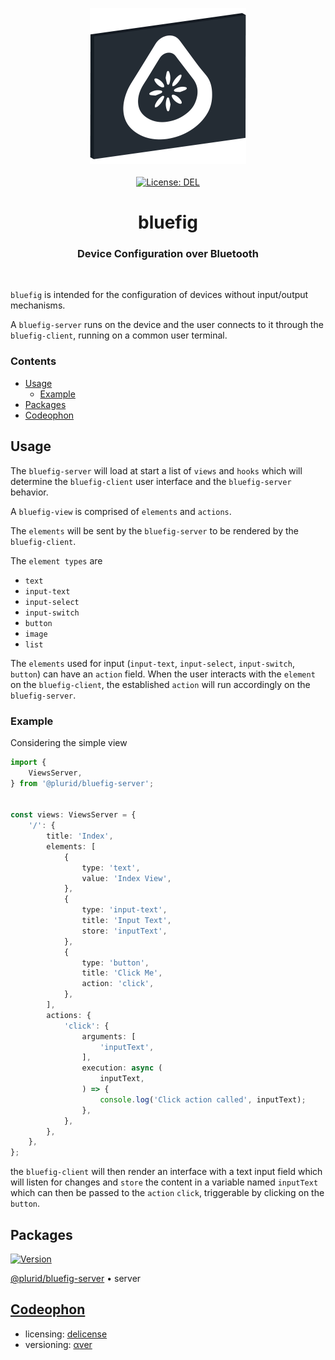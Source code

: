 <p align="center">
    <a target="_blank" href="https://plurid.com/bluefig">
        <img src="https://raw.githubusercontent.com/plurid/bluefig/master/about/identity/bluefig-logo.png" height="250px">
    </a>
    <br />
    <br />
    <a target="_blank" href="https://github.com/plurid/bluefig/blob/master/LICENSE">
        <img src="https://img.shields.io/badge/license-DEL-blue.svg?colorB=1380C3&style=for-the-badge" alt="License: DEL">
    </a>
</p>



<h1 align="center">
    bluefig
</h1>


<h3 align="center">
    Device Configuration over Bluetooth
</h3>



<br />



`bluefig` is intended for the configuration of devices without input/output mechanisms.

A `bluefig-server` runs on the device and the user connects to it through the `bluefig-client`, running on a common user terminal.



### Contents

+ [Usage](#usage)
    + [Example](#example)
+ [Packages](#packages)
+ [Codeophon](#codeophon)



## Usage

The `bluefig-server` will load at start a list of `views` and `hooks` which will determine the `bluefig-client` user interface and the `bluefig-server` behavior.

A `bluefig-view` is comprised of `elements` and `actions`.

The `elements` will be sent by the `bluefig-server` to be rendered by the `bluefig-client`.

The `element types` are

+ `text`
+ `input-text`
+ `input-select`
+ `input-switch`
+ `button`
+ `image`
+ `list`

The `elements` used for input (`input-text`, `input-select`, `input-switch`, `button`) can have an `action` field. When the user interacts with the `element` on the `bluefig-client`, the established `action` will run accordingly on the `bluefig-server`.


### Example

Considering the simple view

``` typescript
import {
    ViewsServer,
} from '@plurid/bluefig-server';


const views: ViewsServer = {
    '/': {
        title: 'Index',
        elements: [
            {
                type: 'text',
                value: 'Index View',
            },
            {
                type: 'input-text',
                title: 'Input Text',
                store: 'inputText',
            },
            {
                type: 'button',
                title: 'Click Me',
                action: 'click',
            },
        ],
        actions: {
            'click': {
                arguments: [
                    'inputText',
                ],
                execution: async (
                    inputText,
                ) => {
                    console.log('Click action called', inputText);
                },
            },
        },
    },
};
```

the `bluefig-client` will then render an interface with a text input field which will listen for changes and `store` the content in a variable named `inputText` which can then be passed to the `action` `click`, triggerable by clicking on the `button`.



## Packages


<a target="_blank" href="https://www.npmjs.com/package/@plurid/bluefig-server">
    <img src="https://img.shields.io/npm/v/@plurid/bluefig-server.svg?logo=npm&colorB=1380C3&style=for-the-badge" alt="Version">
</a>

[@plurid/bluefig-server][bluefig-server] • server

[bluefig-server]: https://github.com/plurid/bluefig/tree/master/packages/bluefig-server



## [Codeophon](https://github.com/ly3xqhl8g9/codeophon)

+ licensing: [delicense](https://github.com/ly3xqhl8g9/delicense)
+ versioning: [αver](https://github.com/ly3xqhl8g9/alpha-versioning)
